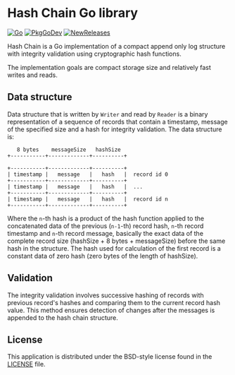 # Hash Chain Go library

[![Go](https://github.com/janos/hashchain/workflows/Go/badge.svg)](https://github.com/janos/hashchain/actions)
[![PkgGoDev](https://pkg.go.dev/badge/resenje.org/hashchain)](https://pkg.go.dev/resenje.org/hashchain)
[![NewReleases](https://newreleases.io/badge.svg)](https://newreleases.io/github/janos/hashchain)

Hash Chain is a Go implementation of a compact append only log structure with integrity validation using cryptographic hash functions.

The implementation goals are compact storage size and relatively fast writes and reads.

## Data structure

Data structure that is written by `Writer` and read by `Reader` is a binary representation of a sequence of records that contain a timestamp, message of the specified size and a hash for integrity validation. The data structure is:

```
   8 bytes    messageSize   hashSize
+-----------+-------------+----------+

+-----------+-------------+----------+
| timestamp |   message   |   hash   |  record id 0
+-----------+-------------+----------+
| timestamp |   message   |   hash   |  ...
+-----------+-------------+----------+
| timestamp |   message   |   hash   |  record id n
+-----------+-------------+----------+
```

Where the `n`-th hash is a product of the hash function applied to the concatenated data of the previous (`n-1`-th) record hash, `n`-th record timestamp and `n`-th record message, basically the exact data of the complete record size (hashSize + 8 bytes + messageSize) before the same hash in the structure. The hash used for calculation of the first record is a constant data of zero hash (zero bytes of the length of hashSize).

## Validation

The integrity validation involves successive hashing of records with previous record's hashes and comparing them to the current record hash value. This method ensures detection of changes after the messages is appended to the hash chain structure.

## License

This application is distributed under the BSD-style license found in the [LICENSE](LICENSE) file.
